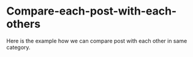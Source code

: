 # Compare-each-post-with-each-others
Here is the example how we can compare post with each other in same category.

